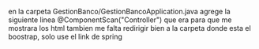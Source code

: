 en la carpeta GestionBanco/GestionBancoApplication.java agrege la siguiente linea @ComponentScan("Controller") que era para que me mostrara los html
tambien me falta redirigir bien a la carpeta donde esta el boostrap, solo use el link de spring


